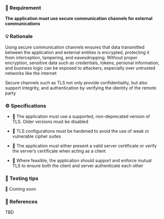 ### 📌 Requirement
**The application must use secure communication channels for external communications**


### 💡 Rationale 

Using secure communication channels ensures that data transmitted between the application and external entities is encrypted, protecting it from interception, tampering, and eavesdropping. Without proper encryption, sensitive data such as credentials, tokens, personal information, and business logic can be exposed to attackers, especially over untrusted networks like the internet

Secure channels such as TLS not only provide confidentiality, but also support integrity, and authentication by verifying the identity of the remote party


### ⚙️ Specifications 

- 📘 The application must use a supported, non-deprecated version of TLS. Older versions must be disabled

- 📘 TLS configurations must be hardened to avoid the use of weak or vulnerable cipher suites

- 📘 The application must either present a valid server certificate or verify the server’s certificate when acting as a client

- 📘 Where feasible, the application should support and enforce mutual TLS to ensure both the client and server authenticate each other  


### 🧪 Testing tips 

🚧 Coming soon


### 🔗 References 
TBD
